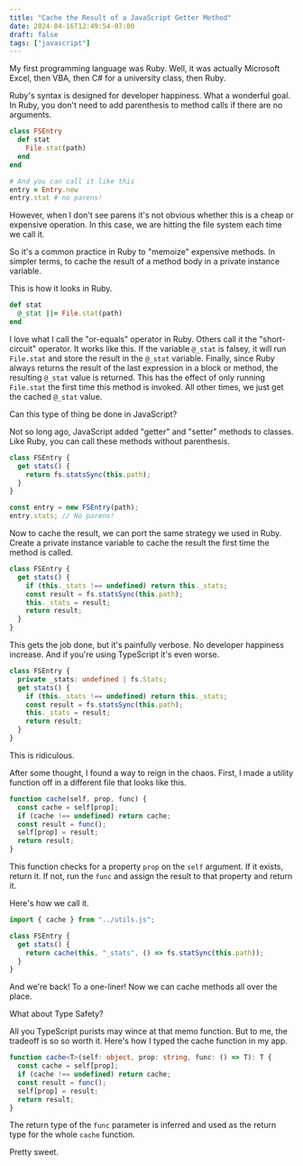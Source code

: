 ```yaml
---
title: "Cache the Result of a JavaScript Getter Method"
date: 2024-04-16T12:49:54-07:00
draft: false
tags: ["javascript"]
---
```


My first programming language was Ruby. Well, it was actually Microsoft Excel, then VBA, then C# for a university class, then Ruby.

Ruby's syntax is designed for developer happiness. What a wonderful goal. In Ruby, you don't need to add parenthesis to method calls if there are no arguments.

```ruby
class FSEntry
  def stat
    File.stat(path)
  end
end

# And you can call it like this
entry = Entry.new
entry.stat # no parens!
```

However, when I don't see parens it's not obvious whether this is a cheap or expensive operation. In this case, we are hitting the file system each time we call it.

So it's a common practice in Ruby to "memoize" expensive methods. In simpler terms, to cache the result of a method body in a private instance variable.

This is how it looks in Ruby.

```ruby
def stat
  @_stat ||= File.stat(path)
end
```

I love what I call the "or-equals" operator in Ruby. Others call it the "short-circuit" operator. It works like this. If the variable `@_stat` is falsey, it will run `File.stat` and store the result in the `@_stat` variable. Finally, since Ruby always returns the result of the last expression in a block or method, the resulting `@_stat` value is returned. This has the effect of only running `File.stat` the first time this method is invoked. All other times, we just get the cached `@_stat` value.

Can this type of thing be done in JavaScript?

Not so long ago, JavaScript added "getter" and "setter" methods to classes. Like Ruby, you can call these methods without parenthesis.

```js
class FSEntry {
  get stats() {
    return fs.statsSync(this.path);
  }
}

const entry = new FSEntry(path);
entry.stats; // No parens!
```

Now to cache the result, we can port the same strategy we used in Ruby. Create a private instance variable to cache the result the first time the method is called.

```js
class FSEntry {
  get stats() {
    if (this._stats !== undefined) return this._stats;
    const result = fs.statsSync(this.path);
    this._stats = result;
    return result;
  }
}
```

This gets the job done, but it's painfully verbose. No developer happiness increase. And if you're using TypeScript it's even worse.

```ts
class FSEntry {
  private _stats: undefined | fs.Stats;
  get stats() {
    if (this._stats !== undefined) return this._stats;
    const result = fs.statsSync(this.path);
    this._stats = result;
    return result;
  }
}
```

This is ridiculous.

After some thought, I found a way to reign in the chaos. First, I made a utility function off in a different file that looks like this.

```js
function cache(self, prop, func) {
  const cache = self[prop];
  if (cache !== undefined) return cache;
  const result = func();
  self[prop] = result;
  return result;
}
```

This function checks for a property `prop` on the `self` argument. If it exists, return it. If not, run the `func` and assign the result to that property and return it.

Here's how we call it.

```js
import { cache } from "../utils.js";

class FSEntry {
  get stats() {
    return cache(this, "_stats", () => fs.statSync(this.path));
  }
}
```

And we're back! To a one-liner! Now we can cache methods all over the place.

What about Type Safety?

All you TypeScript purists may wince at that memo function. But to me, the tradeoff is so so worth it. Here's how I typed the cache function in my app.

```ts
function cache<T>(self: object, prop: string, func: () => T): T {
  const cache = self[prop];
  if (cache !== undefined) return cache;
  const result = func();
  self[prop] = result;
  return result;
}
```

The return type of the `func` parameter is inferred and used as the return type for the whole `cache` function.

Pretty sweet.
